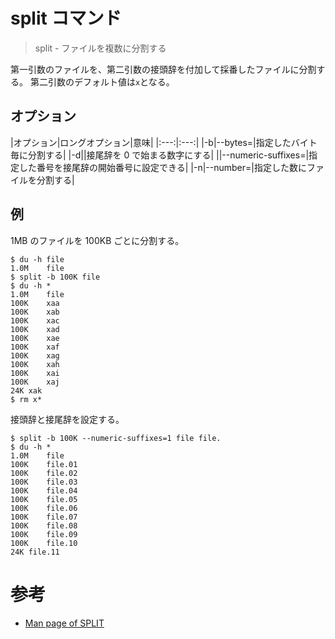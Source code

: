 # split コマンド

> split - ファイルを複数に分割する

第一引数のファイルを、第二引数の接頭辞を付加して採番したファイルに分割する。
第二引数のデフォルト値は`x`となる。

## オプション

|オプション|ロングオプション|意味|
|:---:|:---:|
|-b|--bytes=|指定したバイト毎に分割する|
|-d||接尾辞を 0 で始まる数字にする|
||--numeric-suffixes=|指定した番号を接尾辞の開始番号に設定できる|
|-n|--number=|指定した数にファイルを分割する|


## 例

1MB のファイルを 100KB ごとに分割する。

```console
$ du -h file
1.0M	file
$ split -b 100K file
$ du -h *
1.0M	file
100K	xaa
100K	xab
100K	xac
100K	xad
100K	xae
100K	xaf
100K	xag
100K	xah
100K	xai
100K	xaj
24K	xak
$ rm x*
```

接頭辞と接尾辞を設定する。

```console
$ split -b 100K --numeric-suffixes=1 file file.
$ du -h *
1.0M	file
100K	file.01
100K	file.02
100K	file.03
100K	file.04
100K	file.05
100K	file.06
100K	file.07
100K	file.08
100K	file.09
100K	file.10
24K	file.11
```

# 参考

- [Man page of SPLIT](https://linuxjm.osdn.jp/html/GNU_coreutils/man1/split.1.html)
